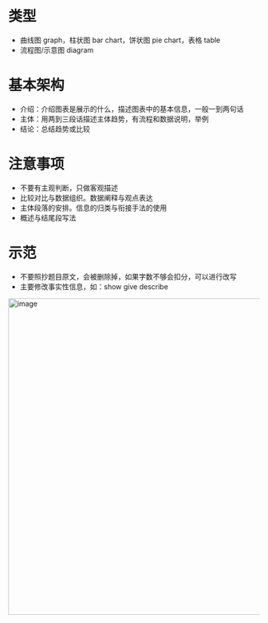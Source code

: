 # 类型

* 曲线图 graph，柱状图 bar chart，饼状图 pie chart，表格 table
* 流程图/示意图 diagram

# 基本架构

* 介绍：介绍图表是展示的什么，描述图表中的基本信息，一般一到两句话
* 主体：用两到三段话描述主体趋势，有流程和数据说明，举例
* 结论：总结趋势或比较

# 注意事项

* 不要有主观判断，只做客观描述
* 比较对比与数据组织。数据阐释与观点表达
* 主体段落的安排。信息的归类与衔接手法的使用
* 概述与结尾段写法


# 示范

* 不要照抄题目原文，会被删除掉，如果字数不够会扣分，可以进行改写
* 主要修改事实性信息，如：show give describe
 
<img width="634" alt="image" src="https://user-images.githubusercontent.com/8426758/229342773-b3efc755-2401-4982-ae62-cd94491bc6ba.png">
